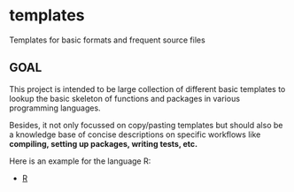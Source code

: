 # templates
Templates for basic formats and frequent source files

## GOAL
This project is intended to be large collection of different basic templates to lookup the basic skeleton of functions and packages in various programming languages.

Besides, it not only focussed on copy/pasting templates but should also be a knowledge base of concise descriptions on specific workflows like **compiling, setting up packages, writing tests, etc.**

Here is an example for the language R:

* [R](R/)
